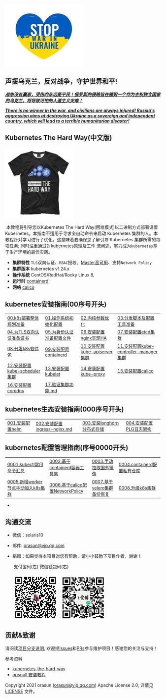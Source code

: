 <img alt="kubeasz-logo"  src="pics/ukraine.jpg">

##                   声援乌克兰，反对战争，守护世界和平! 

***<u>战争没有赢家，受伤的永远是平民！俄罗斯的侵略旨在摧毁一个作为主权独立国家的乌克兰，将导致可怕的人道主义灾难！</u>***

***<u>There is no winner in the war, and civilians are always injured! Russia's aggression aims at destroying Ukraine as a sovereign and independent country, which will lead to a terrible humanitarian disaster!</u>***

## Kubernetes The Hard Way(中文版)
<img alt="kubeasz-logo" width="220" height="230" src="pics/k8shardway.jpg">

​     本教程将引导您以Kubernetes The Hard Way(困难模式)以二进制方式部署设置 Kubernetes。本指南不适用于寻求全自动命令来启动 Kubernetes 集群的人。本教程针对学习进行了优化，这意味着要确保您了解引导 Kubernetes 集群所需的每项任务; 同时注重通过对kubernetes原理及工作 流阐述，努力成为`kubernetes`基于生产环境的最佳实践。

- **集群特性** `TLS`双向认证、`RBAC`授权、[Master高可用](docs/setup/00-planning_and_overall_intro.md#ha-architecture)、支持`Network Policy`
- **集群版本** kubernetes v1.24.x
- **操作系统** CentOS/RedHat/Rocky Linux 8,
- **运行时** [containerd](docs/setup/03-container_runtime.md) 
- **网络** [calico](docs/setup/network-plugin/calico.md)



## kubernetes安装指南(00序号开头)

<table border="0">
    <tr>
        <td><a href="docs/setup/00-planning_and_overall_intro.md">00.k8s部署整体规划准备</a></td>
        <td><a href="docs/setup/02-install_etcd.md">01.操作系统初始化配置</a></td>
        <td><a href="docs/setup/04-install_kube_master.md">02.内核参数优化</a></td>
        <td><a href="docs/setup/06-install_network_plugin.md">03.分发脚本及配置工具准备</a></td>
    </tr>
    <tr>
        <td><a href="docs/setup/01-CA_and_prerequisite.md">04.为TLS双向认证准备证书</a></td>
        <td><a href="docs/setup/03-container_runtime.md">05.为身份认证准备配置文件</a></td>
        <td><a href="docs/setup/05-install_kube_node.md">06.安装配置nginx实现HA</a></td>
        <td><a href="docs/setup/07-install_cluster_addon.md">07.安装配置etcd集群</a></td>
    </tr>
    <tr>
        <td><a href="docs/setup/01-CA_and_prerequisite.md">08.分发k8s软件包</a></td>
        <td><a href="docs/setup/03-container_runtime.md">09.安装配置containerd</a></td>
        <td><a href="docs/setup/05-install_kube_node.md">10.安装配置kube-apiserver集群</a></td>
        <td><a href="docs/setup/07-install_cluster_addon.md">11.安装配置kube-controller-manager集群</a></td>
    </tr>    
    <tr>
        <td><a href="docs/setup/01-CA_and_prerequisite.md">12.安装配置kube-scheduler集群</a></td>
        <td><a href="docs/setup/03-container_runtime.md">13.安装配置kubelet</a></td>
        <td><a href="docs/setup/05-install_kube_node.md">14.安装配置kube-proxy</a></td>
        <td><a href="docs/setup/07-install_cluster_addon.md">15.安装配置calico</a></td>
    </tr>  
    <tr>
        <td><a href="docs/setup/01-CA_and_prerequisite.md">16.安装配置coredns</a></td>
        <td><a href="docs/setup/03-container_runtime.md">17.验证集群功能.md</a></td>
        <td><a href="docs/setup/05-install_kube_node.md"></a></td>
        <td><a href="docs/setup/07-install_cluster_addon.md"></a></td>
    </tr>  
</table>


## kubernetes生态安装指南(000序号开头)

<table border="0">
    <tr>
        <td><a href="docs/setup/00-planning_and_overall_intro.md">001.安装配置helm</a></td>
        <td><a href="docs/setup/02-install_etcd.md">002.安装配置ingress-nginx.md</a></td>
        <td><a href="docs/setup/04-install_kube_master.md">003.安装longhorn分布式存储</a></td>
        <td><a href="docs/setup/06-install_network_plugin.md">004.安装配置PLG日志架构</a></td>
    </tr>
</table>

## kubernetes配置管理指南(序号0000开头)

<table border="0">
    <tr>
        <td><a href="docs/setup/00-planning_and_overall_intro.md">0001.kubectl常用命令汇总</a></td>
        <td><a href="docs/setup/02-install_etcd.md">0002.基于containerd容器工具集</a></td>
        <td><a href="docs/setup/04-install_kube_master.md">0003.手动拉取国外镜像</a></td>
        <td><a href="docs/setup/06-install_network_plugin.md">0004.containerd配置私有仓库</a></td>
    </tr>
    <tr>
        <td><a href="docs/setup/01-CA_and_prerequisite.md">0005.新增worker节点手动加入k8s集群</a></td>
        <td><a href="docs/setup/03-container_runtime.md">0006.基于calico配置NetworkPolicy</a></td>
        <td><a href="docs/setup/05-install_kube_node.md">0007.基于velero集群备份恢复</a></td>
        <td><a href="docs/setup/07-install_cluster_addon.md">0008.升级k8s集群</a></td>
    </tr>
</table>


- 

## 沟通交流

- 微信：solaris10

- 邮件: orasun@vip.qq.com

- 捐赠：如果觉得本项目对您有帮助，请小小鼓励下项目作者，谢谢！

     ​      支付宝码(左)            微信钱包码(右)

  <img src="pics/alipay.jpg" alt="支付宝" width="150" height="150" /> `<img src="pics/wxpay.jpg" alt="微信钱包" width="145" height="145" />

## 贡献&致谢

请阅读[项目分支说明](docs/mixes/branch.md), 欢迎提[Issues](https://github.com/easzlab/kubeasz/issues)和[PRs](docs/mixes/HowToContribute.md)参与维护项目！感谢您的关注与支持！

参考资料

- [kubernetes-the-hard-way](https://github.com/kelseyhightower/kubernetes-the-hard-way)
- [opsnull 安装教程](https://github.com/opsnull/follow-me-install-kubernetes-cluster)



Copyright 2021 orasun (orasun@vip.qq.com) Apache License 2.0, 详情见 [LICENSE](docs/mixes/LICENSE) 文件。

